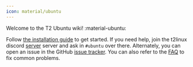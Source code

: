 ```yaml
---
icon: material/ubuntu
---
```


Welcome to the T2 Ubuntu wiki! :material-ubuntu:

Follow [the installation guide](https://wiki.t2linux.org/distributions/ubuntu/installation/) to get started. If you need help, join the t2linux discord [server](https://discord.com/invite/68MRhQu) server and ask in `#ubuntu` over there. Alternately, you can open an issue in the GitHub [issue tracker](https://github.com/t2linux/T2-Ubuntu/issues). You can also refer to the [FAQ](https://wiki.t2linux.org/distributions/ubuntu/faq/) to fix common problems.
